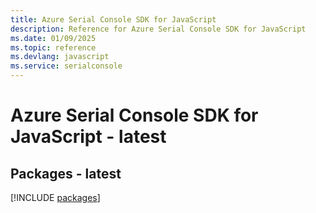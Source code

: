 ```yaml
---
title: Azure Serial Console SDK for JavaScript
description: Reference for Azure Serial Console SDK for JavaScript
ms.date: 01/09/2025
ms.topic: reference
ms.devlang: javascript
ms.service: serialconsole
---
```

# Azure Serial Console SDK for JavaScript - latest
## Packages - latest
[!INCLUDE [packages](serial-console-index.md)]